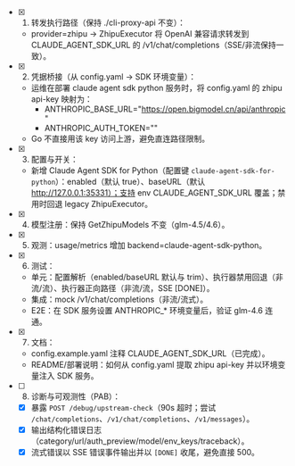 - [x] 1. 转发执行路径（保持 ./cli-proxy-api 不变）：
   - provider=zhipu → ZhipuExecutor 将 OpenAI 兼容请求转发到 CLAUDE_AGENT_SDK_URL 的 /v1/chat/completions（SSE/非流保持一致）。
- [x] 2. 凭据桥接（从 config.yaml → SDK 环境变量）：
   - 运维在部署 claude agent sdk python 服务时，将 config.yaml 的 zhipu api-key 映射为：
     - ANTHROPIC_BASE_URL="https://open.bigmodel.cn/api/anthropic"
     - ANTHROPIC_AUTH_TOKEN="<zhipu api-key>"
   - Go 不直接用该 key 访问上游，避免直连路径限制。
- [x] 3. 配置与开关：
  - 新增 Claude Agent SDK for Python（配置键 `claude-agent-sdk-for-python`）：enabled（默认 true）、baseURL（默认 http://127.0.0.1:35331）；支持 env CLAUDE_AGENT_SDK_URL 覆盖；禁用时回退 legacy ZhipuExecutor。
- [x] 4. 模型注册：保持 GetZhipuModels 不变（glm-4.5/4.6）。
- [x] 5. 观测：usage/metrics 增加 backend=claude-agent-sdk-python。
- [x] 6. 测试：
  - 单元：配置解析（enabled/baseURL 默认与 trim）、执行器禁用回退（非流/流）、执行器正向路径（非流/流，SSE [DONE]）。
  - 集成：mock /v1/chat/completions（非流/流式）。
  - E2E：在 SDK 服务设置 ANTHROPIC_* 环境变量后，验证 glm-4.6 连通。
- [x] 7. 文档：
   - config.example.yaml 注释 CLAUDE_AGENT_SDK_URL（已完成）。
   - README/部署说明：如何从 config.yaml 提取 zhipu api-key 并以环境变量注入 SDK 服务。

- [ ] 8. 诊断与可观测性（PAB）：
  - [x] 暴露 `POST /debug/upstream-check`（90s 超时；尝试 `/chat/completions`、`/v1/chat/completions`、`/v1/messages`）。
  - [x] 输出结构化错误日志（category/url/auth_preview/model/env_keys/traceback）。
  - [x] 流式错误以 SSE 错误事件输出并以 `[DONE]` 收尾，避免直接 500。

